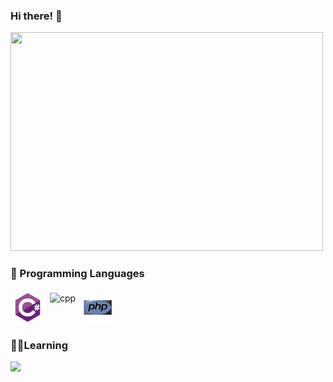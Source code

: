 ### Hi there! 👋
<div>
  <img height="350em" width="500em" src="https://github-readme-stats.vercel.app/api/top-langs/?username=jeffdev7&layout=compact&theme=dark/&hide=css,html,hack,scss,smalltalk,Qmake,handleBars"/>
  
 
### 🧰 Programming Languages

   <!-- <img src="https://raw.githubusercontent.com/devicons/devicon/master/icons/dotnetcore/dotnetcore-original.svg" alt="dotNetCore" height="47" style="vertical-align:top; margin:4px"> -->
  <img src="https://raw.githubusercontent.com/devicons/devicon/master/icons/csharp/csharp-original.svg" alt="csharp" height="47" style="vertical-align:top; margin:4px">
   <img src= "https://raw.githubusercontent.com/isocpp/logos/master/cpp_logo.svg" alt="cpp" height="45" style="vertical-align:top; margin:4px">
  <img src="https://raw.githubusercontent.com/devicons/devicon/master/icons/php/php-original.svg" alt="php" height="47" style="vertical-align:top; margin:4px">

### 🧰🌱Learning
 <img src="https://raw.githubusercontent.com/abrahamcalf/programming-languages-logos/master/src/java/java.svg" height="49"/>
</div>
<!--
**jeffdev7/jeffdev7** is a ✨ _special_ ✨ repository because its `README.md` (this file) appears on your GitHub profile.


- 🔭 I’m currently working on ...
- 📫 How to reach me: ...
- ⚡ Fun fact: ...

<img height="250em" src="https://github-readme-stats.vercel.app/api/top-langs/?username=jeffdev7&theme=dark/&hide=html"/>
 
-->

